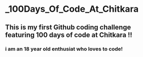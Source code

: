 # _100Days_Of_Code_At_Chitkara
## This is my first Github coding challenge featuring 100 days of code at Chitkara !!

### i am an 18 year old enthusiat who loves to code!